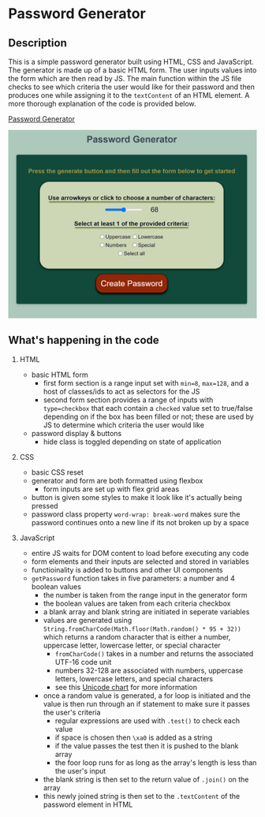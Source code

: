 # Password Generator

## Description

This is a simple password generator built using HTML, CSS and JavaScript. The generator is made up of a basic HTML form. The user inputs values into the form which are then read by JS. The main function within the JS file checks to see which criteria the user would like for their password and then produces one while assigning it to the `textContent` of an HTML element. A more thorough explanation of the code is provided below.

[Password Generator](https://maxfrank13.github.io/Password-Generator/)

![Photo of Password Generator](https://github.com/MaxFrank13/Password-Generator/blob/main/assets/app-photo.PNG)


## What's happening in the code

1. HTML
    - basic HTML form
        - first form section is a range input set with `min=8`, `max=128`, and a host of classes/ids to act as selectors for the JS
        - second form section provides a range of inputs with `type=checkbox` that each contain a `checked` value set to true/false depending on if the box has been filled or not; these are used by JS to determine which criteria the user would like
    - password display & buttons
        - hide class is toggled depending on state of application
    
2. CSS 
    - basic CSS reset
    - generator and form are both formatted using flexbox
        - form inputs are set up with flex grid areas
    - button is given some styles to make it look like it's actually being pressed
    - password class property `word-wrap: break-word` makes sure the password continues onto a new line if its not broken up by a space

3. JavaScript
    - entire JS waits for DOM content to load before executing any code
    - form elements and their inputs are selected and stored in variables
    - functioinality is added to buttons and other UI components
    - `getPassword` function takes in five parameters: a number and 4 boolean values
        - the number is taken from the range input in the generator form
        - the boolean values are taken from each criteria checkbox
        - a blank array and blank string are initiated in seperate variables
        - values are generated using `String.fromCharCode(Math.floor(Math.random() * 95 + 32))` which returns a random character that is either a number, uppercase letter, lowercase letter, or special character
            - `fromCharCode()` takes in a number and returns the associated UTF-16 code unit
            - numbers 32-128 are associated with numbers, uppercase letters, lowercase letters, and special characters
            - see this [Unicode chart](https://www.techonthenet.com/unicode/chart.php) for more information
        - once a random value is generated, a for loop is initiated and the value is then run through an if statement to make sure it passes the user's criteria
            - regular expressions are used with `.test()` to check each value
            - if space is chosen then `\xa0` is added as a string
            - if the value passes the test then it is pushed to the blank array
            - the foor loop runs for as long as the array's length is less than the user's input
        - the blank string is then set to the return value of `.join()` on the array
        - this newly joined string is then set to the `.textContent` of the password element in HTML